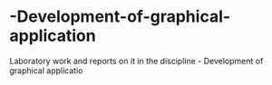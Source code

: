 # -Development-of-graphical-application
Laboratory work and reports on it in the discipline - Development of graphical applicatio
